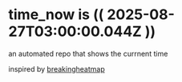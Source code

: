 # time_now is (( 2025-08-27T03:00:00.044Z ))

an automated repo that shows the currnent time

inspired by [breakingheatmap](https://github.com/breakingheatmap/breakingheatmap)